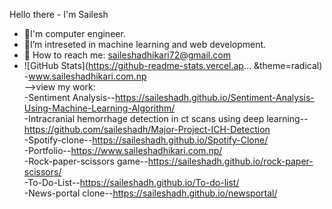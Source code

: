 Hello there - I'm Sailesh
- 🔭I'm computer engineer.
- 🌱I’m intreseted in machine learning and web development.
- 👯 How to reach me: saileshadhikari72@gmail.com<br>
- ![GitHub Stats](https://github-readme-stats.vercel.ap... &theme=radical)
-www.saileshadhikari.com.np<br>
-->view my work:<br>
-Sentiment Analysis--https://saileshadh.github.io/Sentiment-Analysis-Using-Machine-Learning-Algorithm/</br>
-Intracranial hemorrhage detection in ct scans using deep learning--https://github.com/saileshadh/Major-Project-ICH-Detection</br>
-Spotify-clone--https://saileshadh.github.io/Spotify-Clone/<br>
-Portfolio--https://www.saileshadhikari.com.np/<br>
-Rock-paper-scissors game--https://saileshadh.github.io/rock-paper-scissors/<br>
-To-Do-List--https://saileshadh.github.io/To-do-list/<br>
-News-portal clone--https://saileshadh.github.io/newsportal/<br>


